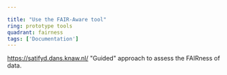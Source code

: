 ```yaml
---

title: "Use the FAIR-Aware tool"
ring: prototype tools
quadrant: fairness
tags: ['Documentation']
---
```

https://satifyd.dans.knaw.nl/
"Guided" approach to assess the FAIRness of data.
